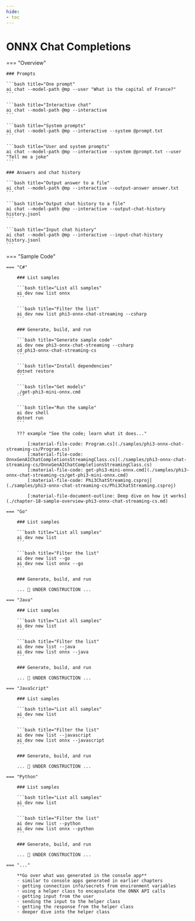 ```yaml
---
hide:
- toc
---
```

# ONNX Chat Completions

=== "Overview"

    ### Prompts

    ```bash title="One prompt"
    ai chat --model-path @mp --user "What is the capital of France?"
    ```

    ```bash title="Interactive chat"
    ai chat --model-path @mp --interactive
    ```

    ```bash title="System prompts"
    ai chat --model-path @mp --interactive --system @prompt.txt
    ```

    ```bash title="User and system prompts"
    ai chat --model-path @mp --interactive --system @prompt.txt --user "Tell me a joke"
    ```

    ### Answers and chat history

    ```bash title="Output answer to a file"
    ai chat --model-path @mp --interactive --output-answer answer.txt
    ```

    ```bash title="Output chat history to a file"
    ai chat --model-path @mp --interactive --output-chat-history history.jsonl
    ```

    ```bash title="Input chat history"
    ai chat --model-path @mp --interactive --input-chat-history history.jsonl
    ```

=== "Sample Code"

    === "C#"

        ### List samples

        ```bash title="List all samples"
        ai dev new list onnx
        ```

        ```bash title="Filter the list"
        ai dev new list phi3-onnx-chat-streaming --csharp
        ```

        ### Generate, build, and run

        ```bash title="Generate sample code"
        ai dev new phi3-onnx-chat-streaming --csharp
        cd phi3-onnx-chat-streaming-cs
        ```

        ```bash title="Install dependencies"
        dotnet restore
        ```

        ```bash title="Get models"
        ./get-phi3-mini-onnx.cmd
        ```

        ```bash title="Run the sample"
        ai dev shell
        dotnet run
        ```

        ??? example "See the code; learn what it does..."

            [:material-file-code: Program.cs](./samples/phi3-onnx-chat-streaming-cs/Program.cs)  
            [:material-file-code: OnnxGenAIChatCompletionsStreamingClass.cs](./samples/phi3-onnx-chat-streaming-cs/OnnxGenAIChatCompletionsStreamingClass.cs)  
            [:material-file-code: get-phi3-mini-onnx.cmd](./samples/phi3-onnx-chat-streaming-cs/get-phi3-mini-onnx.cmd)  
            [:material-file-code: Phi3ChatStreaming.csproj](./samples/phi3-onnx-chat-streaming-cs/Phi3ChatStreaming.csproj)  

            [:material-file-document-outline: Deep dive on how it works](./chapter-18-sample-overview-phi3-onnx-chat-streaming-cs.md)  

    === "Go"

        ### List samples

        ```bash title="List all samples"
        ai dev new list
        ```

        ```bash title="Filter the list"
        ai dev new list --go
        ai dev new list onnx --go
        ```

        ### Generate, build, and run

        ... 🚧 UNDER CONSTRUCTION ...  

    === "Java"

        ### List samples

        ```bash title="List all samples"
        ai dev new list
        ```

        ```bash title="Filter the list"
        ai dev new list --java
        ai dev new list onnx --java
        ```

        ### Generate, build, and run

        ... 🚧 UNDER CONSTRUCTION ...  

    === "JavaScript"

        ### List samples

        ```bash title="List all samples"
        ai dev new list
        ```

        ```bash title="Filter the list"
        ai dev new list --javascript
        ai dev new list onnx --javascript
        ```

        ### Generate, build, and run

        ... 🚧 UNDER CONSTRUCTION ...  

    === "Python"

        ### List samples

        ```bash title="List all samples"
        ai dev new list
        ```

        ```bash title="Filter the list"
        ai dev new list --python
        ai dev new list onnx --python
        ```

        ### Generate, build, and run

        ... 🚧 UNDER CONSTRUCTION ...  

    === "..."

        **Go over what was generated in the console app**  
        ◦ similar to console apps generated in earlier chapters  
        ◦ getting connection info/secrets from environment variables  
        ◦ using a helper class to encapsulate the ONNX API calls  
        ◦ getting input from the user  
        ◦ sending the input to the helper class  
        ◦ getting the response from the helper class  
        ◦ deeper dive into the helper class  
